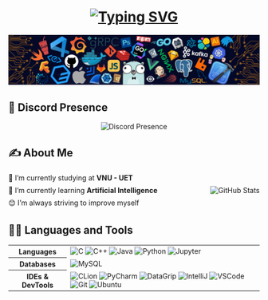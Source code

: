 <h1 align="center">
    <a href="https://git.io/typing-svg">
        <img src="https://readme-typing-svg.demolab.com?font=&weight=500&letterSpacing=1px&duration=4000&pause=700&color=219CE5E5&center=true&vCenter=true&width=450&height=60&lines=Hello!+I'm+Yamm.;+Nice+to+see+you+here!" alt="Typing SVG" />
    </a>
</h1>

<div align="center">
    <img src="assets/banner.png" width="700" alt="Banner"/>
</div>


## 💫 Discord Presence  
<div align="center">
    <img src="https://lanyard.cnrad.dev/api/849654032171925546?theme=dark&bg=050c5e&showDisplayName=true&animated=true&hideDiscrim=true&borderRadius=30px&idleMessage=Just%20wanna%20be%20a%20normal%20person%20in%20the%20world..." alt="Discord Presence"/>
</div>  


## ✍️ About Me  
<div align="center" style="display: flex; justify-content: space-between; align-items: center;">
    <div style="text-align: left; line-height: 1.8;">
        🔭 I’m currently studying at <strong>VNU - UET</strong><br>
        🌱 I’m currently learning <strong>Artificial Intelligence</strong><br>
        😊 I’m always striving to improve myself
    </div>
    <br>
    <div>
        <img height="150" src="https://github-readme-stats.vercel.app/api?username=yammdd&show_icons=true&theme=dracula" alt="GitHub Stats" />
    </div>
</div>


## 🧑‍💻 Languages and Tools  

<div align="center">
    <table>
        <tr>
            <th>Languages</th>
            <td>
                <img src="https://cdn.jsdelivr.net/gh/devicons/devicon/icons/c/c-original.svg" width="40" height="40" alt="C" />
                <img src="https://cdn.jsdelivr.net/gh/devicons/devicon/icons/cplusplus/cplusplus-original.svg" width="40" height="40" alt="C++" />
                <img src="https://cdn.jsdelivr.net/gh/devicons/devicon/icons/java/java-original.svg" width="40" height="40" alt="Java" />
                <img src="https://cdn.jsdelivr.net/gh/devicons/devicon/icons/python/python-original.svg" width="40" height="40" alt="Python" />
                <img src="https://cdn.jsdelivr.net/gh/devicons/devicon/icons/jupyter/jupyter-original.svg" width="40" height="40" alt="Jupyter" />
            </td>
        </tr>
        <tr>
            <th>Databases</th>
            <td>
                <img src="https://cdn.jsdelivr.net/gh/devicons/devicon/icons/mysql/mysql-original.svg" width="40" height="40" alt="MySQL" />
            </td>
        </tr>
        <tr>
            <th>IDEs & DevTools</th>
            <td>
                <img src="https://cdn.jsdelivr.net/gh/devicons/devicon/icons/clion/clion-original.svg" width="40" height="40" alt="CLion" />
                <img src="https://cdn.jsdelivr.net/gh/devicons/devicon/icons/pycharm/pycharm-original.svg" width="40" height="40" alt="PyCharm" />
                <img src="https://cdn.jsdelivr.net/gh/devicons/devicon/icons/datagrip/datagrip-original.svg" width="40" height="40" alt="DataGrip" />
                <img src="https://cdn.jsdelivr.net/gh/devicons/devicon/icons/intellij/intellij-original.svg" width="40" height="40" alt="IntelliJ" />
                <img src="https://cdn.jsdelivr.net/gh/devicons/devicon/icons/vscode/vscode-original.svg" width="40" height="40" alt="VSCode" />
                <img src="https://cdn.jsdelivr.net/gh/devicons/devicon/icons/git/git-original.svg" width="40" height="40" alt="Git" />
                <img src="https://cdn.jsdelivr.net/gh/devicons/devicon/icons/ubuntu/ubuntu-original.svg" width="40" height="40" alt="Ubuntu" />
            </td>
        </tr>
    </table>
</div>
